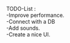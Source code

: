 TODO-List : <br>
	-Improve performance.<br>
	-Connect with a DB<br>
	-Add sounds.<br>
	-Create a nice UI.<br>
